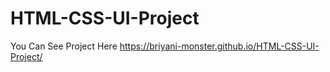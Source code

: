 # HTML-CSS-UI-Project

You Can See Project Here
https://briyani-monster.github.io/HTML-CSS-UI-Project/
